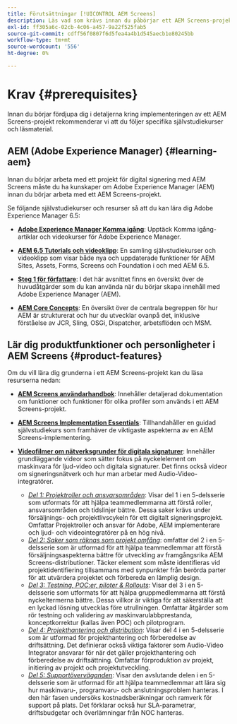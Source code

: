 ```yaml
---
title: Förutsättningar [!UICONTROL AEM Screens]
description: Läs vad som krävs innan du påbörjar ett AEM Screens-projekt.
exl-id: ff305a6c-02cb-4c06-a457-9a22f525fab5
source-git-commit: cdff56f0807f6d5fea4a4b1d545aecb1e80245bb
workflow-type: tm+mt
source-wordcount: '556'
ht-degree: 0%

---
```


# Krav {#prerequisites}

Innan du börjar fördjupa dig i detaljerna kring implementeringen av ett AEM Screens-projekt rekommenderar vi att du följer specifika självstudiekurser och läsmaterial.

## AEM (Adobe Experience Manager) {#learning-aem}

Innan du börjar arbeta med ett projekt för digital signering med AEM Screens måste du ha kunskaper om Adobe Experience Manager (AEM) innan du börjar arbeta med ett AEM Screens-projekt.

Se följande självstudiekurser och resurser så att du kan lära dig Adobe Experience Manager 6.5:

* **[Adobe Experience Manager Komma igång](https://experienceleague.adobe.com/en/docs/experience-manager-cloud-service/content/overview/introduction)**: Upptäck Komma igång-artiklar och videokurser för Adobe Experience Manager.

* **[AEM 6.5 Tutorials och videoklipp](https://experienceleague.adobe.com/en/docs/experience-manager-tutorials)**: En samling självstudiekurser och videoklipp som visar både nya och uppdaterade funktioner för AEM Sites, Assets, Forms, Screens och Foundation i och med AEM 6.5.

* **[Steg 1 för författare](https://experienceleague.adobe.com/en/docs/experience-manager-65/content/sites/authoring/essentials/first-steps)**: I det här avsnittet finns en översikt över de huvudåtgärder som du kan använda när du börjar skapa innehåll med Adobe Experience Manager (AEM).

* **[AEM Core Concepts](https://experienceleague.adobe.com/en/docs/experience-manager-65/content/implementing/developing/introduction/the-basics)**: En översikt över de centrala begreppen för hur AEM är strukturerat och hur du utvecklar ovanpå det, inklusive förståelse av JCR, Sling, OSGi, Dispatcher, arbetsflöden och MSM.

## Lär dig produktfunktioner och personligheter i AEM Screens {#product-features}

Om du vill lära dig grunderna i ett AEM Screens-projekt kan du läsa resurserna nedan:

* **[AEM Screens användarhandbok](https://experienceleague.adobe.com/en/docs/experience-manager-screens/user-guide/aem-screens-introduction)**: Innehåller detaljerad dokumentation om funktioner och funktioner för olika profiler som används i ett AEM Screens-projekt.

* **[AEM Screens Implementation Essentials](https://experienceleague.adobe.com/?launch=AEM-7a#recommended/solutions/experience-manager)**: Tillhandahåller en guidad självstudiekurs som framhäver de viktigaste aspekterna av en AEM Screens-implementering.

* **[Videofilmer om nätverksgrunder för digitala signaturer](https://experienceleague.adobe.com/en/docs/experience-manager-screens/user-guide/aem-screens-introduction)**: Innehåller grundläggande videor som sätter fokus på nyckelelement om maskinvara för ljud-video och digitala signaturer. Det finns också videor om signeringsnätverk och hur man arbetar med Audio-Video-integratörer.
   * *[Del 1: Projektroller och ansvarsområden](https://experienceleague.adobe.com/en/docs/experience-manager-screens/user-guide/digital-signage-network/project-roles-responsibilities)*: Visar del 1 i en 5-delsserie som utformats för att hjälpa teammedlemmarna att förstå roller, ansvarsområden och tidslinjer bättre. Dessa saker krävs under försäljnings- och projektlivscykeln för ett digitalt signeringsprojekt. Omfattar Projektroller och ansvar för Adobe, AEM implementerare och ljud- och videointegratörer på en hög nivå.
   * *[Del 2: Saker som räknas som projekt omfång](https://experienceleague.adobe.com/en/docs/experience-manager-screens/user-guide/digital-signage-network/project-considerations)*: omfattar del 2 i en 5-delsserie som är utformad för att hjälpa teammedlemmar att förstå försäljningsaspekterna bättre för utveckling av framgångsrika AEM Screens-distributioner. Täcker element som måste identifieras vid projektidentifiering tillsammans med synpunkter från berörda parter för att utvärdera projektet och förbereda en lämplig design.
   * *[Del 3: Testning, POC:er, piloter &amp; Rollouts](https://experienceleague.adobe.com/en/docs/experience-manager-screens/user-guide/digital-signage-network/testing-pocs-pilots-rollouts)*: Visar del 3 i en 5-delsserie som utformats för att hjälpa gruppmedlemmarna att förstå nyckeltermerna bättre. Dessa villkor är viktiga för att säkerställa att en lyckad lösning utvecklas före utrullningen. Omfattar åtgärder som rör testning och validering av maskinvarulabbprestanda, konceptkorrektur (kallas även POC) och pilotprogram.
   * *[Del 4: Projekthantering och distribution](https://experienceleague.adobe.com/en/docs/experience-manager-screens/user-guide/digital-signage-network/project-management-and-deployment)*: Visar del 4 i en 5-delsserie som är utformad för projekthantering och förberedelse av driftsättning. Det definierar också viktiga faktorer som Audio-Video Integrator ansvarar för när det gäller projekthantering och förberedelse av driftsättning. Omfattar förproduktion av projekt, initiering av projekt och projektutveckling.
   * *[Del 5: Supportöverväganden](https://experienceleague.adobe.com/en/docs/experience-manager-screens/user-guide/digital-signage-network/support-considerations)*: Visar den avslutande delen i en 5-delsserie som är utformad för att hjälpa teammedlemmar att lära sig hur maskinvaru-, programvaru- och anslutningsproblem hanteras. I den här fasen undersöks kostnadsberäkningar och ramverk för support på plats. Det förklarar också hur SLA-parametrar, driftsbudgetar och överlämningar från NOC hanteras.
